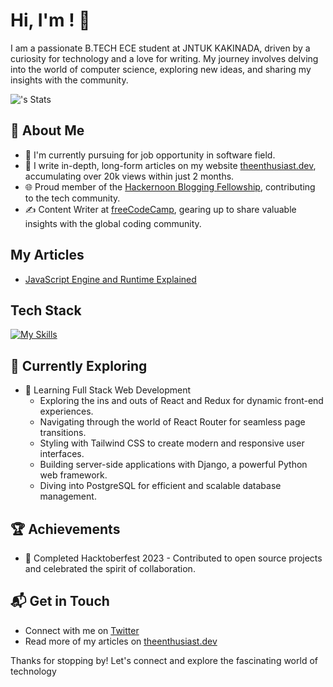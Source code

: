 # Hi, I'm <gangulycoder>! 👋

I am a passionate B.TECH ECE student at JNTUK KAKINADA, driven by a curiosity for technology and a love for writing. My journey involves delving into the world of computer science, exploring new ideas, and sharing my insights with the community.

![<gangulycoder>'s Stats](https://github-readme-stats.vercel.app/api?username=<gangulycoder>&theme=vue-dark&show_icons=true&hide_border=true&count_private=true)

## 🚀 About Me

- 🔭 I'm currently pursuing for job opportunity in software field.
- 📝 I write in-depth, long-form articles on my website [theenthusiast.dev](https://theenthusiast.dev), accumulating over 20k views within just 2 months.
- 🌐 Proud member of the [Hackernoon Blogging Fellowship](https://hackernoon.com/), contributing to the tech community.
- ✍️ Content Writer at [freeCodeCamp](https://www.freecodecamp.org/), gearing up to share valuable insights with the global coding community.

## My Articles
- [JavaScript Engine and Runtime Explained](https://www.freecodecamp.org/news/javascript-engine-and-runtime-explained/)


## Tech Stack
[![My Skills](https://skillicons.dev/icons?i=js,html,css,wasm)](https://skillicons.dev)

## 🌱 Currently Exploring

- 🚀 Learning Full Stack Web Development
  - Exploring the ins and outs of React and Redux for dynamic front-end experiences.
  - Navigating through the world of React Router for seamless page transitions.
  - Styling with Tailwind CSS to create modern and responsive user interfaces.
  - Building server-side applications with Django, a powerful Python web framework.
  - Diving into PostgreSQL for efficient and scalable database management.

 ## 🏆 Achievements

- 🌟 Completed Hacktoberfest 2023 - Contributed to open source projects and celebrated the spirit of collaboration.


## 📬 Get in Touch

- Connect with me on [Twitter](https://x.com/AmbatiGanguly?t=eoP9XF7x6D6WbrBoR8jODg&s=09)
- Read more of my articles on [theenthusiast.dev](https://theenthusiast.dev)

Thanks for stopping by! Let's connect and explore the fascinating world of technology 

<!---
gangulycoder/gangulycoder is a ✨ special ✨ repository because its `README.md` (this file) appears on your GitHub profile.
You can click the Preview link to take a look at your changes.
--->
